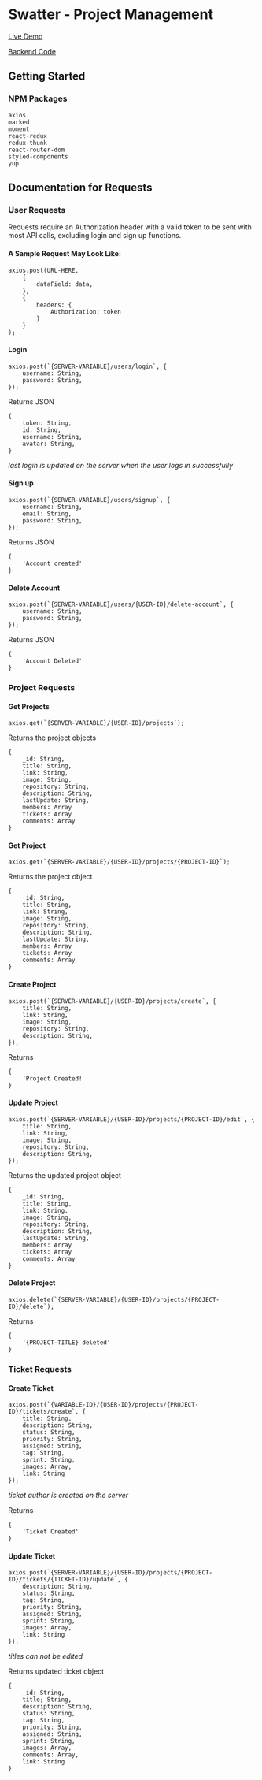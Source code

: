 # Swatter - Project Management

[Live Demo](https://hardcore-bardeen-da4ef7.netlify.app/)

[Backend Code](https://github.com/BillGibsonDev/Swatter-Server)

## Getting Started

### NPM Packages

```
axios 
marked 
moment
react-redux 
redux-thunk
react-router-dom 
styled-components
yup
```

## Documentation for Requests

### User Requests

Requests require an Authorization header with a valid token to be sent with most API calls, excluding login and sign up functions.

#### A Sample Request May Look Like: 
```
axios.post(URL-HERE,
    {
        dataField: data,
    },
    {
        headers: {
            Authorization: token
        }
    }
);
```

#### Login
```
axios.post(`{SERVER-VARIABLE}/users/login`, {
    username: String,
    password: String,
});
```

Returns JSON
```
{
    token: String,
    id: String,
    username: String,
    avatar: String,
}
```

*last login is updated on the server when the user logs in successfully*

#### Sign up
```
axios.post(`{SERVER-VARIABLE}/users/signup`, {
    username: String,
    email: String,
    password: String,
});
```

Returns JSON
```
{
    'Account created'
}
```

#### Delete Account
```
axios.post(`{SERVER-VARIABLE}/users/{USER-ID}/delete-account`, {
    username: String,
    password: String,
});
```

Returns JSON
```
{
    'Account Deleted'
}
```

### Project Requests

#### Get Projects
```
axios.get(`{SERVER-VARIABLE}/{USER-ID}/projects`);
```

Returns the project objects
```
{
    _id: String,
    title: String,
    link: String,
    image: String,
    repository: String,
    description: String,
    lastUpdate: String,
    members: Array
    tickets: Array
    comments: Array
}
```

#### Get Project
```
axios.get(`{SERVER-VARIABLE}/{USER-ID}/projects/{PROJECT-ID}`);
```

Returns the project object
```
{
    _id: String,
    title: String,
    link: String,
    image: String,
    repository: String,
    description: String,
    lastUpdate: String,
    members: Array
    tickets: Array
    comments: Array
}
```


#### Create Project
```
axios.post(`{SERVER-VARIABLE}/{USER-ID}/projects/create`, {
    title: String,
    link: String,
    image: String,
    repository: String,
    description: String,
});
```

Returns
```
{
    'Project Created!
}
```

#### Update Project
```
axios.post(`{SERVER-VARIABLE}/{USER-ID}/projects/{PROJECT-ID}/edit`, {
    title: String,
    link: String,
    image: String,
    repository: String,
    description: String,
});
```

Returns the updated project object
```
{
    _id: String,
    title: String,
    link: String,
    image: String,
    repository: String,
    description: String,
    lastUpdate: String,
    members: Array
    tickets: Array
    comments: Array
}
```

#### Delete Project
```
axios.delete(`{SERVER-VARIABLE}/{USER-ID}/projects/{PROJECT-ID}/delete`);
```

Returns
```
{
    '{PROJECT-TITLE} deleted'
}
```

### Ticket Requests

#### Create Ticket
```
axios.post(`{VARIABLE-ID}/{USER-ID}/projects/{PROJECT-ID}/tickets/create`, {
    title: String,
    description: String,
    status: String,
    priority: String,
    assigned: String,
    tag: String,
    sprint: String,
    images: Array,
    link: String
});
```

*ticket author is created on the server*

Returns
```
{
    'Ticket Created'
}
```

#### Update Ticket
```
axios.post(`{SERVER-VARIABLE}/{USER-ID}/projects/{PROJECT-ID}/tickets/{TICKET-ID}/update`, {
    description: String,
    status: String,
    tag: String,
    priority: String,
    assigned: String,
    sprint: String,
    images: Array,
    link: String
});
```

*titles can not be edited*

Returns updated ticket object
```
{
    _id: String,
    title; String,
    description: String,
    status: String,
    tag: String,
    priority: String,
    assigned: String,
    sprint: String,
    images: Array,
    comments: Array,
    link: String
}
```
